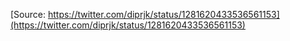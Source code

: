 [Source: https://twitter.com/diprjk/status/1281620433536561153](https://twitter.com/diprjk/status/1281620433536561153)